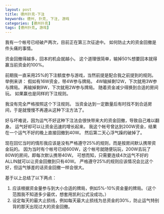 ```yaml
---
layout: post
title: 德州扑克-下注
keywords: 德州, 扑克, 下注, 游戏
categories: [德州扑克]
tags: [德州扑克, 游戏]
---
```

我有一个帐号已经破产两次，目前正在第三次征途中。
如何防止大的资金回撤是件头痛的事情。

资金回撤得越多，回本的机会就越小。
这个道理很简单，输掉50%想要回本就得赢当前资金的100%。

前期我一直采用25%的下注额度参与游戏，当然前提是配合我之前提到的规则。
举例来讲：
假如有16W资金，带4W参与牌局。
4W输掉剩12W，下次就用3W参与牌局。
再输掉剩9W，下次就用2W参与牌局。
随着资金减少得换到合适的房间玩。
如果赢也是同样的下注规则。

我没有完全严格按照这个下注规则。
当资金达到一定数量后有时找不到合适房间，于是就慢慢不再遵从这种下注方法了。
<!-- more -->

好与坏难说，因为运气不好这种下注法会很快带来大的资金回撤，导致自己难以翻身。
运气好却可以让资金迅速的增长起来。
我这个帐号曾达到200W资金，结果在一个运气不好的晚上直接回撤到40W。
然后第二天心浮气躁的破掉了。

现在回忆当时的情形我应该是没有严格遵守25%的规则，而是按房间默认携带资金玩的。
因为当时有个帐号已经600W，这个帐号就随便玩玩，200W去玩了80W的房间，即每次默认携带40W。
可想而知，只需要连续4次运气不好的ALLIN就可以让资金回撤到只有40W。
严格遵守25%的规则应该情况会比这个好，但运气够差的话资金回撤一样会很大。

基于以上总结了以下两点：

1. 应该根据资金量参与到大小合适的牌局，例如5%-10%资金量的牌局。（这个范围我不知道多少最优，想套用凯利公式没成功。）
2. 设定每天的最大止损线，例如每天最大止损线为总资金的30%，防止运气特别背的那天出现过大的资金回撤。